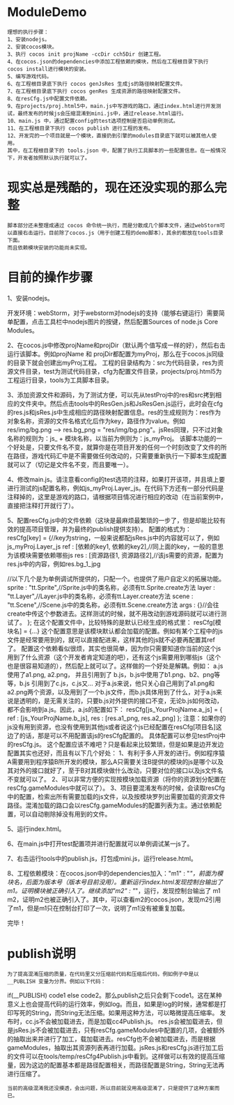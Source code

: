 ModuleDemo
==========

	理想的执行步骤：
	1、安装nodejs。
	2、安装cocos模块。
	3、执行 cocos init projName -ccDir cch5Dir 创建工程。
	4、在cocos.json的dependencies中添加工程依赖的模块，然后在工程根目录下执行 cocos install进行模块的安装。
	5、编写游戏代码。
	6、在工程根目录底下执行 cocos genJsRes 生成js的路径映射配置文件。
	7、在工程根目录底下执行 cocos genRes 生成资源的路径映射配置文件。
	8、在resCfg.js中配置文件依赖。
	9、在projects/proj.html5中，main.js中写游戏的路口，通过index.html进行开发测试，最终发布的时候js会压缩混淆到mini.js中，通过release.html运行。
	10、main.js 中，通过配置config的test选项控制是否启动单例测试。
	11、在工程根目录下执行 cocos publish 进行工程的发布。
	12、开发完的一个项目就是一个模块，直接扔到引擎的modules目录底下就可以被其他人使用。
	其中，在工程根目录下的 tools.json 中，配置了执行工具脚本的一些配置信息。在一般情况下，开发者按照默认执行就可以了。




现实总是残酷的，现在还没实现的那么完整
====================
	脚本部分还未整理成通过 cocos 命令统一执行，而是分散成几个脚本文件，通过webStorm可以直接右击运行。目前除了cocos.js（用于创建工程的demo脚本），其余的都放在tools目录下面。
	而且依赖模块安装的功能尚未实现。


目前的操作步骤
==============
1、安装nodejs。

开发环境：webStorm，对于webstorm对nodejs的支持（能够右键运行）需要简单配置，点击工具栏中nodejs图片的按键，然后配置Sources of node.js Core Modules。

2、在cocos.js中修改projName和projDir（默认两个值写成一样的好），然后右击运行该脚本。例如projName 和 projDir都配置为myProj，那么在于cocos.js同级的目录下就会创建出myProj工程。
工程的目录结构为：src为代码目录，res为资源文件目录，test为测试代码目录，cfg为配置文件目录，projects/proj.html5为工程运行目录，tools为工具脚本目录。

3、添加资源文件和源码，为了测试方便，可以先从testProj中的res和src拷到相应的文件夹中。然后点击tools中的ResGen.js和JsResGen.js运行，此时会在cfg的res.js和jsRes.js中生成相应的路径映射配置信息。res的生成规则为：res作为对象名称，资源的文件名格式化后作为key，路径作为value。例如 res/img/bg.png --> res.bg_png = "res/img/bg.png"。jsRes同理，只不过对象名称的规则为：js_ + 模块名称，以当前为例则为：js_myProj。
    该脚本功能的一个好处是，只要文件名不变，就算你是在项目开发的任何一个时刻改变了文件的所在路径，游戏代码汇中是不需要做任何改动的，只需要重新执行一下脚本生成配置就可以了（切记是文件名不变，而且要唯一）。

4、修改main.js。请注意看config的test选项的注释，如果打开该项，并且填上要进行测试的js配置名称，例如js_myProj.Layer_js。在代码下方还有一部分代码是注释掉的，这里是游戏的路口，请根据项目情况进行相应的改动（在当前案例中，直接把注释打开就行了）。

5、配置resCfg.js中的文件依赖（这块是最麻烦最繁琐的一步了，但是却能比较有效的提高项目管理，并为最终的publish提供支持）。
配置的格式为：
resCfg[key] = {//key为string，一般来说都配jsRes.js中的内容就可以了，例如js_myProj.Layer_js
  ref : [依赖的key1, 依赖的key2],//同上面的key，一般的意思为该模块需要依赖哪些js
  res : [资源路径1, 资源路径2],//该js需要的资源，配置为res.js中的内容，例如res.bg_1_jpg
  
  //以下几个是为单例调试所提供的，只配一个。也提供了用户自定义的拓展功能。
  sprite : "tt.Sprite",//Sprite.js中的类名称，必须有tt.Sprite.create方法
  layer : "tt.Layer",//Layer.js中的类名称，必须有tt.Layer.create方法
  scene : "tt.Scene",//Scene.js中的类名称，必须有tt.Scene.create方法
  args : {}//会往create中传这个参数进去。这样测试的时候，就不用改动到游戏源码就可以进行测试了。
};
在这个配置文件中，比较特殊的是默认已经生成的格式里：
resCfg[模块名] = {...}
这个配置意思是该模块默认都会加载的配置。例如有某个工程中的js文件是经常要用到的，就可以直接配进来，这样其他的js就不必要再配置其ref了。
配置这个依赖看似很烦，其实也很简单，因为你只需要知道你当前的这个js用到了什么资源（这个开发者肯定知道的吧），还有这个js需要用到哪些js（这个也是很容易知道的），然后配上就可以了。这样做的一个好处是解耦。例如：
    a.js使用了a1.png, a2.png， 并且引用到了 b.js，b.js中使用了b1.png、b2、png等等，b.js 引用到了c.js，c.js又...
    对于a.js来说，他只关心自己用到了a1.png和a2.png两个资源，以及用到了一个b.js文件，而b.js具体用到了什么，对于a.js来说是透明的，是无需关注的，只要b.js对外提供的接口不变，无论b.js如何改动，都不会影响到a.js。因此，a.js的配置如下：
    resCfg[js_YourProjName.a_js] = {
        ref : [js_YourProjName.b_js],
        res : [res.a1_png, res.a2_png]
    };
    注意：如果你的js没有用到资源，也没有使用到其他js或者说这个js已经配置在resCfg[项目名]这边了的话，那是可以不用配置该js的resCfg配置的。
    具体配置可以参见testProj中的resCfg.js。
    这个配置应该不难吧？只是看起来比较繁琐，但是如果是边开发边配置其实也还好，而且有以下几个好处：
    1、有利于多人开发的进行。例如程序猿A需要用到程序猿B所开发的模块，那么A只需要关注B提供的模块的js是哪个以及其对外的接口就好了，至于B对其模块做什么改动，只要对位的接口以及js文件名不变就可以了。
    2、可以非常方便的实现按模块加载资源（将你的资源划分配置在resCfg.gameModules中就可以了）。
    3、项目要混淆发布的时候，会读取resCfg中的配置，检索出所有需要加载的js文件，以及按模块罗列出需要加载的资源文件路径。混淆加载的路口会以resCfg.gameModules的配置列表为主。通过依赖配置，可以自动剔除掉没有用到的文件。
    
5、运行index.html。

6、在main.js中打开test配置项并进行配置就可以单例调试某一js了。

7、右击运行tools中的publish.js，打包成mini.js，运行release.html。

8、工程依赖模块：在cocos.json中的dependencies加入："m1" : "*"，前面为模块名，后面为版本号（版本号目前没用）。重新运行index.html发现控制台输出了m1。证明模块被正确引入了。继续添加"m2" : "*"，运行，发现控制台输出了 m1 m2，证明m2也被正确引入了。其中，可以查看m2的cocos.json，发现m2引用了m1，但是m1只在控制台打印了一次，说明了m1没有被重复加载。

完毕！


publish说明
==============
    为了提高混淆压缩的质量，在代码里又分压缩前代码和压缩后代码，例如例子中是以 __PUBLISH 变量为分界。例如以下代码：
if(__PUBLISH) code1 else code2。那么publish之后只会剩下code1。这在某种意义上也会提高代码的运行效率，例如log。而且，如果是log的时候，通常都是打印写死的String，而String无法压缩。如果用这种方法，可以略微提高压缩率。
    发布时，cc.js不会被加载进去，而是加载cc4Publish.js。
    res.js会被加载进去，但是jsRes.js不会被加载进去，只有resCfg.gameModules中配置的几项，会被额外的抽取出来并进行了加工，载加载进去。resCfg也不会被加载进去，而是根据gameModules，抽取出其资源列表再进行加载。jsRes.js和resCfg.js进行加工后的文件可以在tools/temp/resCfg4Publish.js中看到。这样做可以有效的提高压缩量，因为这边的配置基本都是路径配置相关，而路径配置是String，String无法再进行压缩了。
    
    当前的高级混淆我还没摸透，会出问题，所以目前就没用高级混淆了，只是提供了这种方案而已。

